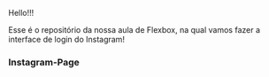 Hello!!!

Esse é o repositório da nossa aula de Flexbox, na qual vamos fazer a interface de login do Instagram!


### Instagram-Page
